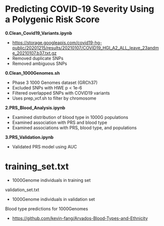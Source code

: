 # Predicting COVID-19 Severity Using a Polygenic Risk Score

<b>0.Clean_Covid19_Variants.ipynb</b>
- https://storage.googleapis.com/covid19-hg-public/20201215/results/20210107/COVID19_HGI_A2_ALL_leave_23andme_20210107.b37.txt.gz
- Removed duplicate SNPs
- Removed ambiguous SNPs

<b>0.Clean_1000Genomes.sh</b>
- Phase 3 1000 Genomes dataset (GRCh37)
- Excluded SNPs with HWE p < 1e-6
- Filtered overlapped SNPs with COVID19 variants
- Uses prep_vcf.sh to filter by chromosome

<b>2.PRS_Blood_Analysis.ipynb</b>
- Examined distribution of blood type in 1000G populations
- Examined association with PRS and blood type
- Examined associations with PRS, blood type, and populations

<b>3.PRS_Validation.ipynb</b>
- Validated PRS model using AUC

# training_set.txt
- 1000Genome individuals in training set

validation_set.txt
- 1000Genome individuals in validation set

Blood type predictions for 1000Genomes
- https://github.com/kevin-fang/Arvados-Blood-Types-and-Ethnicity
